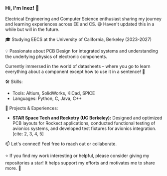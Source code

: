 ### Hi, I'm Inez! 👋

Electrical Engineering and Computer Science enthusiast sharing my journey and learning experiences across EE and CS.
😅 Haven't updated this in a while but will in the future.

🎓 Studying EECS at the University of California, Berkeley (2023-2027)

💡 Passionate about PCB Design for integrated systems and understanding the underlying physics of electronic components.

Currently immersed in the world of datasheets – where you go to learn everything about a component except how to use it in a sentence! 🤪

🛠️ Skills:

* Tools: Altium, SolidWorks, KiCad, SPICE
* Languages: Python, C, Java, C++
  
🚀 Projects & Experiences:

* **STAR Space Tech and Rocketry (UC Berkeley):** Designed and optimized PCB layouts for Rockect applications, conducted functional testing of avionics systems, and developed test fixtures for avionics integration. [cite: 2, 3, 4, 5]


📫 Let's connect! Feel free to reach out or collaborate.

⭐ If you find my work interesting or helpful, please consider giving my repositories a star! It helps support my efforts and motivates me to share more. 🙏

